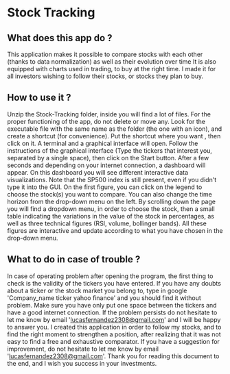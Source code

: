 # Stock Tracking

## What does this app do ?

This application makes it possible to compare stocks with each other (thanks to data normalization) as well as their evolution over time 
It is also equipped with charts used in trading, to buy at the right time. I made it for all investors wishing to follow their stocks, or stocks they plan to buy.

## How to use it ?

Unzip the Stock-Tracking folder, inside you will find a lot of files. For the proper functioning of the app, do not delete or move any. Look for the executable file with the same name as the folder (the one with an icon), and create a shortcut (for convenience). Put the shortcut where you want , then click on it. A terminal and a graphical interface will open. Follow the instructions of the graphical interface (Type the tickers that interest you, separated by a single space), then click on the Start button. After a few seconds and depending on your internet connection, a dashboard will appear. On this dashboard you will see different interactive data visualizations. Note that the SP500 index is still present, even if you didn't type it into the GUI. On the first figure, you can click on the legend to choose the stock(s) you want to compare. You can also change the time horizon from the drop-down menu on the left. By scrolling down the page you will find a dropdown menu, in order to choose the stock, then a small table indicating the variations in the value of the stock in percentages, as well as three technical figures (RSI, volume, bollinger bands). All these figures are interactive and update according to what you have chosen in the drop-down menu.

## What to do in case of trouble ?

In case of operating problem after opening the program, the first thing to check is the validity of the tickers you have entered. If you have any doubts about a ticker or the stock market you belong to, type in google 'Company_name ticker yahoo finance' and you should find it without problem. Make sure you have only put one space between the tickers and have a good internet connection. If the problem persists do not hesitate to let me know by email 'lucasfernandez2308@gmail.com' and I will be happy to answer you.
I created this application in order to follow my stocks, and to find the right moment to strengthen a position, after realizing that it was not easy to find a free and exhaustive comparator. If you have a suggestion for improvement, do not hesitate to let me know by email 'lucasfernandez2308@gmail.com'. Thank you for reading this document to the end, and I wish you success in your investments.
